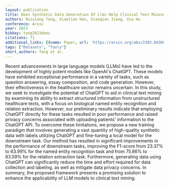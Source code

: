 ```yaml
---
layout: publication
title: Does Synthetic Data Generation Of Llms Help Clinical Text Mining?
authors: Ruixiang Tang, Xiaotian Han, Xiaoqian Jiang, Xia Hu
conference: Arxiv
year: 2023
bibkey: tang2023does
citations: 71
additional_links: [{name: Paper, url: 'https://arxiv.org/abs/2303.04360'}]
tags: ["Datasets", "Tools"]
short_authors: Tang et al.
---
```

Recent advancements in large language models (LLMs) have led to the
development of highly potent models like OpenAI's ChatGPT. These models have
exhibited exceptional performance in a variety of tasks, such as question
answering, essay composition, and code generation. However, their effectiveness
in the healthcare sector remains uncertain. In this study, we seek to
investigate the potential of ChatGPT to aid in clinical text mining by
examining its ability to extract structured information from unstructured
healthcare texts, with a focus on biological named entity recognition and
relation extraction. However, our preliminary results indicate that employing
ChatGPT directly for these tasks resulted in poor performance and raised
privacy concerns associated with uploading patients' information to the ChatGPT
API. To overcome these limitations, we propose a new training paradigm that
involves generating a vast quantity of high-quality synthetic data with labels
utilizing ChatGPT and fine-tuning a local model for the downstream task. Our
method has resulted in significant improvements in the performance of
downstream tasks, improving the F1-score from 23.37% to 63.99% for the named
entity recognition task and from 75.86% to 83.59% for the relation extraction
task. Furthermore, generating data using ChatGPT can significantly reduce the
time and effort required for data collection and labeling, as well as mitigate
data privacy concerns. In summary, the proposed framework presents a promising
solution to enhance the applicability of LLM models to clinical text mining.